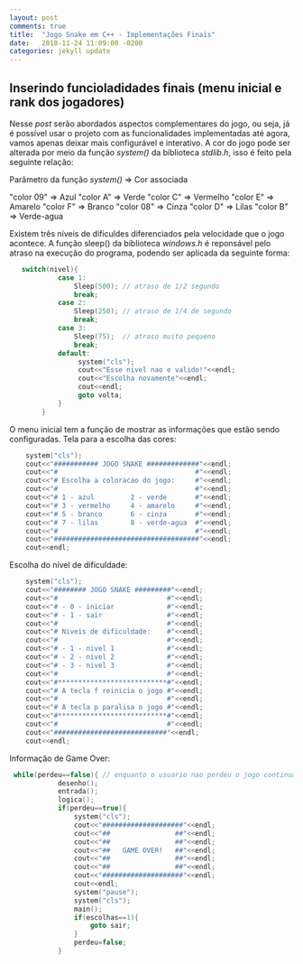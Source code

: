 ```yaml
---
layout: post
comments: true
title:  "Jogo Snake em C++ - Implementações Finais"
date:   2018-11-24 11:09:00 -0200
categories: jekyll update
---
```


[jekyll-docs]: https://jekyllrb.com/docs/home
[jekyll-gh]:   https://github.com/jekyll/jekyll
[jekyll-talk]: https://talk.jekyllrb.com/

 
## Inserindo funcioladidades finais (menu inicial e rank dos jogadores)

Nesse *post* serão abordados aspectos complementares do jogo, ou seja, já é possível usar o projeto com as funcionalidades implementadas até agora, vamos apenas deixar mais configurável e interativo. A cor do jogo pode ser alterada por meio da função *system()* da biblioteca *stdlib.h*, isso é feito pela seguinte relação:

Parâmetro da função *system()* => Cor associada

"color 09"  =>   Azul
"color A"   =>   Verde
"color C"   =>   Vermelho
"color E"   =>   Amarelo
"color F"   =>   Branco
"color 08"  =>   Cinza
"color D"   =>   Lilas
"color B"   =>   Verde-agua

Existem três níveis de dificuldes diferenciados pela velocidade que o jogo acontece. A função sleep() da biblioteca *windows.h* é reponsável pelo atraso na execução do programa, podendo ser aplicada da seguinte forma:

```cpp
   switch(nivel){
            case 1:
                Sleep(500); // atraso de 1/2 segundo
                break;
            case 2:
                Sleep(250); // atraso de 1/4 de segundo
                break;
            case 3:
                Sleep(75);  // atraso muito pequeno
                break;
            default:
                 system("cls");
                 cout<<"Esse nivel nao e valido!"<<endl;
                 cout<<"Escolha novamente"<<endl;
                 cout<<endl;
                 goto volta;
            }
        }
``` 
O menu inicial tem a função de mostrar as informações que estão sendo configuradas. Tela para a escolha das cores:

```cpp
    system("cls");
    cout<<"########### JOGO SNAKE #############"<<endl;
    cout<<"#                                  #"<<endl;
    cout<<"# Escolha a coloracao do jogo:     #"<<endl;
    cout<<"#                                  #"<<endl;
    cout<<"# 1 - azul         2 - verde       #"<<endl;
    cout<<"# 3 - vermelho     4 - amarelo     #"<<endl;
    cout<<"# 5 - branco       6 - cinza       #"<<endl;
    cout<<"# 7 - lilas        8 - verde-agua  #"<<endl;
    cout<<"#                                  #"<<endl;
    cout<<"####################################"<<endl;
    cout<<endl;
```
Escolha do nível de dificuldade:

```cpp
    system("cls");
    cout<<"######## JOGO SNAKE #########"<<endl;
    cout<<"#                           #"<<endl;
    cout<<"# - 0 - iniciar             #"<<endl;
    cout<<"# - 1 - sair                #"<<endl;
    cout<<"#                           #"<<endl;
    cout<<"# Niveis de dificuldade:    #"<<endl;
    cout<<"#                           #"<<endl;
    cout<<"# - 1 - nivel 1             #"<<endl;
    cout<<"# - 2 - nivel 2             #"<<endl;
    cout<<"# - 3 - nivel 3             #"<<endl;
    cout<<"#                           #"<<endl;
    cout<<"#***************************#"<<endl;
    cout<<"# A tecla f reinicia o jogo #"<<endl;
    cout<<"#                           #"<<endl;
    cout<<"# A tecla p paralisa o jogo #"<<endl;
    cout<<"#***************************#"<<endl;
    cout<<"#                           #"<<endl;
    cout<<"############################"<<endl;
    cout<<endl;
``` 
Informação de Game Over:

```cpp
 while(perdeu==false){ // enquanto o usuario nao perdeu o jogo continua
            desenho();
            entrada();
            logica();
            if(perdeu==true){
                system("cls");
                cout<<"####################"<<endl;
                cout<<"##                ##"<<endl;
                cout<<"##                ##"<<endl;
                cout<<"##   GAME OVER!   ##"<<endl;
                cout<<"##                ##"<<endl;
                cout<<"##                ##"<<endl;
                cout<<"####################"<<endl;
                cout<<endl;
                system("pause");
                system("cls");
                main();
                if(escolhas==1){
                    goto sair;
                }
                perdeu=false;
            }
``` 








  



 

 
 

  

